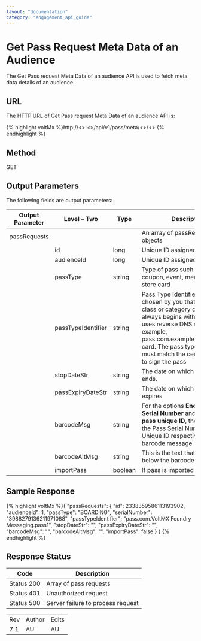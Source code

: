 ```yaml
---
layout: "documentation"
category: "engagement_api_guide"
---
```

                            


Get Pass Request Meta Data of an Audience
=========================================

The Get Pass request Meta Data of an audience API is used to fetch meta data details of an audience.

URL
---

The HTTP URL of Get Pass request Meta Data of an audience API is:

{% highlight voltMx %}http://<<host>>:<<port>>/api/v1/pass/meta/<<reqId>>/<<audId>>
{% endhighlight %}

Method
------

GET

Output Parameters
-----------------

The following fields are output parameters:

  
| Output Parameter | Level – Two | Type | Description |
| --- | --- | --- | --- |
| passRequests |   |   | An array of passRequests objects |
|   | id | long | Unique ID assigned to a pass |
|   | audienceId | long | Unique ID assigned to a user |
|   | passType | string | Type of pass such as boarding, coupon, event, membership or store card |
|   | passTypeIdentifier | string | Pass Type Identifier is a string chosen by you that defines a class or category of passes. It always begins with pass and uses reverse DNS style—for example, pass.com.example.membership-card. The pass type identifier must match the certificate used to sign the pass |
|   | stopDateStr | string | The date on which the pass ends. |
|   | passExpiryDateStr | string | The date on which the pass expires |
|   | barcodeMsg | string | For the options **Encode Pass Serial Number** and **Encode the pass unique ID**, the system uses the Pass Serial Number and Pass Unique ID respectively as barcode message |
|   | barcodeAltMsg | string | This is the text that appears below the barcode |
|   | importPass | boolean | If pass is imported or not |

Sample Response
---------------

{% highlight voltMx %}{
  "passRequests": {
    "id": 2338359586113193902,
    "audienceId": 1,
    "passType": "BOARDING",
    "serialNumber": "3988279136211971088",
    "passTypeIdentifier": "pass.com.VoltMX Foundry Messaging.pass1",
    "stopDateStr": "",
    "passExpiryDateStr": "",
    "barcodeMsg": "",
    "barcodeAltMsg": "",
    "importPass": false
  }
}
{% endhighlight %}

Response Status
---------------

  
| Code | Description |
| --- | --- |
| Status 200 | Array of pass requests |
| Status 401 | Unauthorized request |
| Status 500 | Server failure to process request |

<table class="TableStyle-RevisionTable" cellspacing="0" style="margin-left: 0;margin-right: auto;mc-table-style: url('../Resources/TableStyles/RevisionTable.css');" data-mc-conditions="Default.HTML"><colgroup><col class="TableStyle-RevisionTable-Column-Column1"> <col class="TableStyle-RevisionTable-Column-Column1"> <col class="TableStyle-RevisionTable-Column-Column1"></colgroup><tbody><tr class="TableStyle-RevisionTable-Body-Body1"><td class="TableStyle-RevisionTable-BodyE-Column1-Body1">Rev</td><td class="TableStyle-RevisionTable-BodyE-Column1-Body1">Author</td><td class="TableStyle-RevisionTable-BodyD-Column1-Body1">Edits</td></tr><tr class="TableStyle-RevisionTable-Body-Body1"><td class="TableStyle-RevisionTable-BodyB-Column1-Body1">7.1</td><td class="TableStyle-RevisionTable-BodyB-Column1-Body1">AU</td><td class="TableStyle-RevisionTable-BodyA-Column1-Body1">AU</td></tr></tbody></table>
